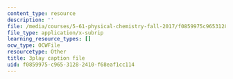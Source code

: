 ```yaml
---
content_type: resource
description: ''
file: /media/courses/5-61-physical-chemistry-fall-2017/f0859975c96531282410f68eaf1cc114_lfH99vfhiI4.srt
file_type: application/x-subrip
learning_resource_types: []
ocw_type: OCWFile
resourcetype: Other
title: 3play caption file
uid: f0859975-c965-3128-2410-f68eaf1cc114
---
```

